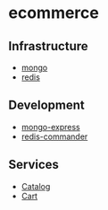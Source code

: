 ecommerce
=========

## Infrastructure
* [mongo](http://localhost:27017)
* [redis](http://localhost:6379)

## Development
* [mongo-express](http://localhost:8081)
* [redis-commander](http://localhost:8082)

## Services
* [Catalog](http://localhost:5184/swagger)
* [Cart](http://localhost:5277/swagger)